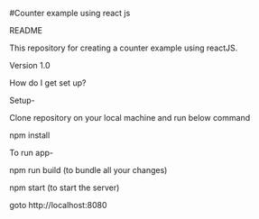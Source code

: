 #Counter example using react js

README

This repository for creating a counter example using reactJS.

Version 1.0

How do I get set up?

Setup-

Clone repository on your local machine and run below command

npm install

To run app-

npm run build (to bundle all your changes)

npm start (to start the server)

goto http://localhost:8080
